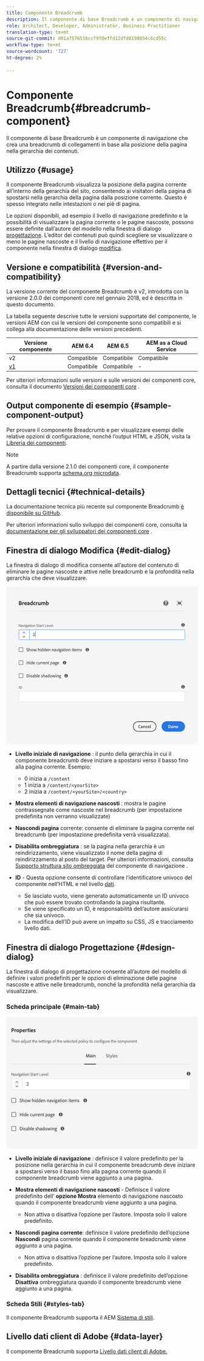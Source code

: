 ```yaml
---
title: Componente Breadcrumb
description: Il componente di base Breadcrumb è un componente di navigazione che crea una breadcrumb di collegamenti in base alla posizione della pagina nella gerarchia dei contenuti.
role: Architect, Developer, Administrator, Business Practitioner
translation-type: tm+mt
source-git-commit: d01a7576518ccf9f0effd12dfd8198854c6cd55c
workflow-type: tm+mt
source-wordcount: '727'
ht-degree: 2%

---
```



# Componente Breadcrumb{#breadcrumb-component}

Il componente di base Breadcrumb è un componente di navigazione che crea una breadcrumb di collegamenti in base alla posizione della pagina nella gerarchia dei contenuti.

## Utilizzo {#usage}

Il componente Breadcrumb visualizza la posizione della pagina corrente all’interno della gerarchia del sito, consentendo ai visitatori della pagina di spostarsi nella gerarchia della pagina dalla posizione corrente. Questo è spesso integrato nelle intestazioni o nei piè di pagina.

Le opzioni disponibili, ad esempio il livello di navigazione predefinito e la possibilità di visualizzare la pagina corrente o le pagine nascoste, possono essere definite dall’autore del modello nella finestra di dialogo [progettazione](#design-dialog). L’editor dei contenuti può quindi scegliere se visualizzare o meno le pagine nascoste e il livello di navigazione effettivo per il componente nella finestra di dialogo [modifica](#edit-dialog).

## Versione e compatibilità {#version-and-compatibility}

La versione corrente del componente Breadcrumb è v2, introdotta con la versione 2.0.0 dei componenti core nel gennaio 2018, ed è descritta in questo documento.

La tabella seguente descrive tutte le versioni supportate del componente, le versioni AEM con cui le versioni del componente sono compatibili e si collega alla documentazione delle versioni precedenti.

| Versione componente | AEM 6.4 | AEM 6.5 | AEM as a Cloud Service |
|--- | --- |--- |---|
| v2 | Compatibile | Compatibile | Compatibile |
| [v1](v1/breadcrumb-v1.md) | Compatibile | Compatibile | - |

Per ulteriori informazioni sulle versioni e sulle versioni dei componenti core, consulta il documento [Versioni dei componenti core](/help/versions.md) .

## Output componente di esempio {#sample-component-output}

Per provare il componente Breadcrumb e per visualizzare esempi delle relative opzioni di configurazione, nonché l’output HTML e JSON, visita la [Libreria dei componenti](https://adobe.com/go/aem_cmp_library_breadcrumb).

>[!NOTE]
>
>A partire dalla versione 2.1.0 dei componenti core, il componente Breadcrumb supporta [schema.org microdata](https://schema.org/BreadcrumbList).

## Dettagli tecnici {#technical-details}

La documentazione tecnica più recente sul componente Breadcrumb [è disponibile su GitHub](https://adobe.com/go/aem_cmp_tech_breadcrumb_v2).

Per ulteriori informazioni sullo sviluppo dei componenti core, consulta la [documentazione per gli sviluppatori dei componenti core](/help/developing/overview.md) .

## Finestra di dialogo Modifica {#edit-dialog}

La finestra di dialogo di modifica consente all’autore del contenuto di eliminare le pagine nascoste e attive nelle breadcrumb e la profondità nella gerarchia che deve visualizzare.

![Finestra di dialogo di modifica del componente Breadcrumb](/help/assets/breadcrumb-edit.png)

* **Livello iniziale di navigazione** : il punto della gerarchia in cui il componente breadcrumb deve iniziare a spostarsi verso il basso fino alla pagina corrente. Esempio:

   * 0 inizia a `/content`
   * 1 inizia a `/content/<yourSite>`
   * 2 inizia a `/content/<yourSite>/<country>`

* **Mostra elementi di navigazione nascosti** : mostra le pagine contrassegnate come nascoste nel breadcrumb (per impostazione predefinita non verranno visualizzate)
* **Nascondi pagina**  corrente: consente di eliminare la pagina corrente nel breadcrumb (per impostazione predefinita verrà visualizzata).
* **Disabilita ombreggiatura** : se la pagina nella gerarchia è un reindirizzamento, viene visualizzato il nome della pagina di reindirizzamento al posto del target. Per ulteriori informazioni, consulta [Supporto struttura sito ombreggiata](navigation.md#shadow-structure) del componente di navigazione .
* **ID**  - Questa opzione consente di controllare l’identificatore univoco del componente nell’HTML e nel livello  [dati](/help/developing/data-layer/overview.md).
   * Se lasciato vuoto, viene generato automaticamente un ID univoco che può essere trovato controllando la pagina risultante.
   * Se viene specificato un ID, è responsabilità dell’autore assicurarsi che sia univoco.
   * La modifica dell’ID può avere un impatto su CSS, JS e tracciamento livello dati.

## Finestra di dialogo Progettazione {#design-dialog}

La finestra di dialogo di progettazione consente all’autore del modello di definire i valori predefiniti per le opzioni di eliminazione delle pagine nascoste e attive nelle breadcrumb, nonché la profondità nella gerarchia da visualizzare.

### Scheda principale {#main-tab}

![](/help/assets/breadcrumb-design.png)

* **Livello iniziale di navigazione** : definisce il valore predefinito per la posizione nella gerarchia in cui il componente breadcrumb deve iniziare a spostarsi verso il basso fino alla pagina corrente quando il componente breadcrumb viene aggiunto a una pagina.
* **Mostra elementi di navigazione nascosti**  - Definisce il valore predefinito dell’ **opzione Mostra** elemento di navigazione nascosto quando il componente breadcrumb viene aggiunto a una pagina.

   * Non attiva o disattiva l’opzione per l’autore. Imposta solo il valore predefinito.

* **Nascondi pagina corrente**: definisce il valore predefinito dell’opzione  **Nascondi** pagina corrente quando il componente breadcrumb viene aggiunto a una pagina.

   * Non attiva o disattiva l’opzione per l’autore. Imposta solo il valore predefinito.

* **Disabilita ombreggiatura** : definisce il valore predefinito dell’opzione  **Disattiva** ombreggiatura quando il componente breadcrumb viene aggiunto a una pagina.

### Scheda Stili {#styles-tab}

Il componente Breadcrumb supporta il AEM [Sistema di stili](/help/get-started/authoring.md#component-styling).

## Livello dati client di Adobe {#data-layer}

Il componente Breadcrumb supporta [Livello dati client di Adobe.](/help/developing/data-layer/overview.md)
